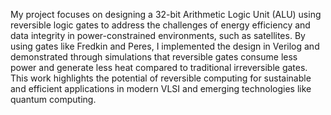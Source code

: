 My project focuses on designing a 32-bit Arithmetic Logic Unit (ALU) using reversible logic gates to address the challenges of energy efficiency and data integrity in power-constrained environments, such as satellites. By using gates like Fredkin and Peres, I implemented the design in Verilog and demonstrated through simulations that reversible gates consume less power and generate less heat compared to traditional irreversible gates. This work highlights the potential of reversible computing for sustainable and efficient applications in modern VLSI and emerging technologies like quantum computing.
